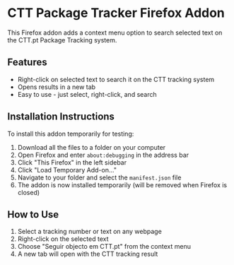 # CTT Package Tracker Firefox Addon

This Firefox addon adds a context menu option to search selected text on the CTT.pt Package Tracking system.

## Features

- Right-click on selected text to search it on the CTT tracking system
- Opens results in a new tab
- Easy to use - just select, right-click, and search

## Installation Instructions

To install this addon temporarily for testing:

1. Download all the files to a folder on your computer
2. Open Firefox and enter `about:debugging` in the address bar
3. Click "This Firefox" in the left sidebar
4. Click "Load Temporary Add-on..."
5. Navigate to your folder and select the `manifest.json` file
6. The addon is now installed temporarily (will be removed when Firefox is closed)

## How to Use

1. Select a tracking number or text on any webpage
2. Right-click on the selected text
3. Choose "Seguir objecto em CTT.pt" from the context menu
4. A new tab will open with the CTT tracking result
